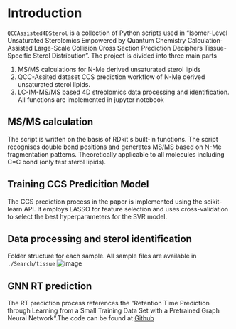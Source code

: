 # Introduction
 `QCCAssisted4DSterol` is a collection of Python scripts used in “Isomer-Level Unsaturated Sterolomics Empowered by Quantum Chemistry Calculation-Assisted Large-Scale Collision Cross Section Prediction Deciphers Tissue-Specific Sterol Distribution”.
 The project is divided into three main parts
1. MS/MS calculations for N-Me derived unsaturated sterol lipids
2. QCC-Assited dataset CCS prediction workflow of N-Me derived unsaturated sterol lipids.
3. LC-IM-MS/MS based 4D streolomics data processing and identification.
All functions are implemented in jupyter notebook
## MS/MS calculation
The script is written on the basis of RDkit's built-in functions. The script  recognises double bond positions and generates MS/MS based on N-Me fragmentation patterns. Theoretically applicable to all molecules including C=C bond  (only test sterol lipids).
## Training CCS Predicition Model
The CCS prediction process in the paper is implemented using the scikit-learn API. It employs LASSO for feature selection and uses cross-validation to select the best hyperparameters for the SVR model.
## Data processing and sterol identification
Folder structure for each sample. All sample files are available in `./Search/tissue`
![image](https://github.com/user-attachments/assets/16e9d8b2-0f82-4096-a42b-b7f88223e5fc)
## GNN RT prediction
The RT prediction process references the ”Retention Time Prediction through Learning from a Small Training Data Set with a Pretrained Graph Neural Network“.The code can be found at [Github](https://github.com/seokhokang/retention_time_gnn/)



